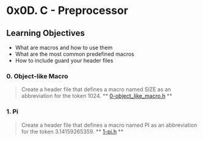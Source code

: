 # 0x0D. C - Preprocessor

## Learning Objectives
- What are macros and how to use them
- What are the most common predefined macros
- How to include guard your header files

### 0. Object-like Macro
> Create a header file that defines a macro named SIZE as an abbreviation for the token 1024.
** [0-object_like_macro.h]() **

### 1. Pi
> Create a header file that defines a macro named PI as an abbreviation for the token 3.14159265359.
** [1-pi.h]() **
